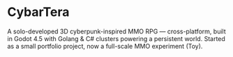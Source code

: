# CybarTera
A solo-developed 3D cyberpunk-inspired MMO RPG — cross-platform, built in Godot 4.5 with Golang &amp; C# clusters powering a persistent world. Started as a small portfolio project, now a full-scale MMO experiment (Toy).
